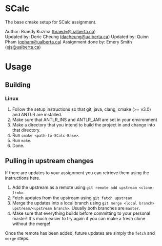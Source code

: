 # SCalc
The base cmake setup for SCalc assignment.

Author: Braedy Kuzma (braedy@ualberta.ca)  
Updated by: Deric Cheung (dacheung@ualberta.ca)
Updated by: Quinn Pham (qpham@ualberta.ca)
Assignment done by: Emery Smith (ejs@ualberta.ca)

# Usage
## Building
### Linux
  1. Follow the setup instructions so that git, java, clang, cmake (>= v3.0)
     and ANTLR are installed.
  2. Make sure that ANTLR_INS and ANTLR_JAR are set in your environment
  3. Make a directory that you intend to build the project in and change into
     that directory.
  4. Run `cmake <path-to-SCalc-Base>`.
  5. Run `make`.
  6. Done.

## Pulling in upstream changes
If there are updates to your assignment you can retrieve them using the
instructions here.
  1. Add the upstream as a remote using `git remote add upstream <clone-link>`.
  2. Fetch updates from the upstream using `git fetch upstream`
  3. Merge the updates into a local branch using
     `git merge <local branch> upstream/<upstream branch>`. Usually both
     branches are `master`.
  4. Make sure that everything builds before committing to your personal
     master! It's much easier to try again if you can make a fresh clone
     without the merge!

Once the remote has been added, future updates are simply the `fetch` and
`merge` steps.
